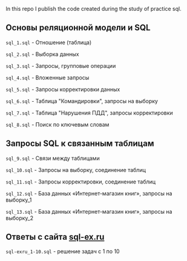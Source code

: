 In this repo I publish the code created during the study of practice sql.

## Основы реляционной модели и SQL

`sql_1.sql` - Отношение (таблица)

`sql_2.sql` - Выборка данных

`sql_3.sql` - Запросы, групповые операции

`sql_4.sql` - Вложенные запросы 

`sql_5.sql` - Запросы корректировки данных

`sql_6.sql` - Таблица "Командировки", запросы на выборку

`sql_7.sql` - Таблица "Нарушения ПДД", запросы корректировки

`sql_8.sql` - Поиск по ключевым словам

## Запросы SQL к связанным таблицам

`sql_9.sql` - Связи между таблицами

`sql_10.sql` - Запросы на выборку, соединение таблиц

`sql_11.sql` - Запросы корректировки, соединение таблиц

`sql_12.sql` - База данных «Интернет-магазин книг», запросы на выборку_1

`sql_13.sql` - База данных «Интернет-магазин книг», запросы на выборку_2

## Ответы с сайта [sql-ex.ru](https://sql-ex.ru/)

`sql-exru_1-10.sql` - решение задач с 1 по 10
